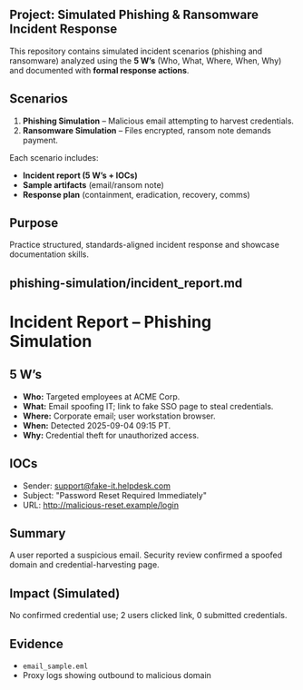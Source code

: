 ## Project: Simulated Phishing & Ransomware Incident Response

This repository contains simulated incident scenarios (phishing and ransomware) analyzed using the **5 W’s** (Who, What, Where, When, Why) and documented with **formal response actions**.

## Scenarios
1. **Phishing Simulation** – Malicious email attempting to harvest credentials.
2. **Ransomware Simulation** – Files encrypted, ransom note demands payment.

Each scenario includes:
- **Incident report (5 W’s + IOCs)**
- **Sample artifacts** (email/ransom note)
- **Response plan** (containment, eradication, recovery, comms)

## Purpose
Practice structured, standards-aligned incident response and showcase documentation skills.

## phishing-simulation/incident_report.md
# Incident Report – Phishing Simulation

## 5 W’s
- **Who:** Targeted employees at ACME Corp.
- **What:** Email spoofing IT; link to fake SSO page to steal credentials.
- **Where:** Corporate email; user workstation browser.
- **When:** Detected 2025-09-04 09:15 PT.
- **Why:** Credential theft for unauthorized access.

## IOCs
- Sender: support@fake-it.helpdesk.com
- Subject: "Password Reset Required Immediately"
- URL: http://malicious-reset.example/login

## Summary
A user reported a suspicious email. Security review confirmed a spoofed domain and credential-harvesting page.

## Impact (Simulated)
No confirmed credential use; 2 users clicked link, 0 submitted credentials.

## Evidence
- `email_sample.eml`
- Proxy logs showing outbound to malicious domain
